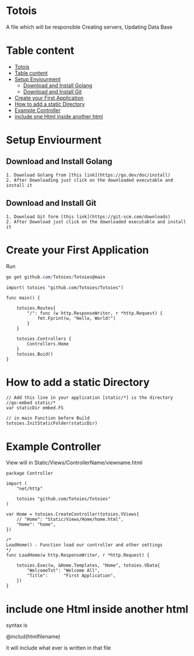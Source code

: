 # Totois
A file which will be responsible Creating servers, Updating Data Base

# Table content

- [Totois](#totois)
- [Table content](#table-content)
- [Setup Enviourment](#setup-enviourment)
  - [Download and Install Golang](#download-and-install-golang)
  - [Download and Install Git](#download-and-install-git)
- [Create your First Application](#create-your-first-application)
- [How to add a static Directory](#how-to-add-a-static-directory)
- [Example Controller](#example-controller)
- [include one Html inside another html](#include-one-html-inside-another-html)

# Setup Enviourment

## Download and Install Golang

    1. Download Golang from [this link](https://go.dev/doc/install)
    2. After Downloading just click on the downloaded executable and install it
## Download and Install Git
    1. Download Git form [this link](https://git-scm.com/downloads)
    2. After Download just click on the downloaded executable and install it

# Create your First Application

Run 
```powershell
go get github.com/Totoies/Totoies@main
```
        


```golang
import( totoies "github.com/Totoies/Totoies")

func main() {

	totoies.Routes{
        "/": func (w http.ResponseWriter, r *http.Request) {
            fmt.Fprint(w, "Hello, World!")
        }
    }

    totoies.Controllers {
        Controllers.Home
    }
    totoies.Buid()
}
```

# How to add a static Directory

```golang
// Add this line in your application [static/*] is the directory
//go:embed static/*
var staticDir embed.FS

// in main Function before Build
totoies.InitStaticFolder(staticDir)
```

# Example Controller 

View will in Static/Views/ControllerName/viewname.html
```golang
package Controller

import (
	"net/http"

	totoies "github.com/Totoies/Totoies"
)

var Home = totoies.CreateController(totoies.VViews{
	// "Home": "Static/Views/Home/home.html",
	"Home": "home",
})

/*
LoadHome() - Function load our controller and other settings
*/
func LoadHome(w http.ResponseWriter, r *http.Request) {

	totoies.Exec(w, &Home.Templates, "Home", totoies.VData{
		"WelcomeTxt": "Welcome All",
		"Title":      "First Application",
	})
}
```


# include one Html inside another html

syntax is 

@includ(htmlfilename)

it will include what ever is written in that file